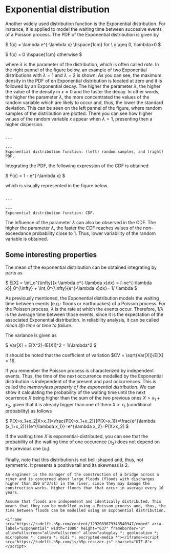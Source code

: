 
# Exponential distribution

Another widely used distribution function is the Exponential distribution. For instance, it is applied to model the waiting time between succesive events of a Poisson process. The PDF of the Exponential distribution is given by

$
f(x) = \lambda e^{-\lambda x} \hspace{1cm} for \ x \geq 0, \lambda>0
$

$
f(x) = 0 \hspace{1cm} otherwise
$

where $\lambda$ is the parameter of the distribution, which is often called *rate*. In the right pannel of the figure below, an example of two Exponential distributions with $\lambda =1$ and $\lambda = 2$ is shown. As you can see, the maximum density in the PDF of en Exponential distribution is located at zero and it is followed by an Exponential decay. The higher the parameter $\lambda$, the higher the value of the density in $x=0$ and the faster the decay. In other words, the higher the parameter $\lambda$, the more concentrated the values of the random variable which are likely to occur and, thus, the lower the standard deviation. This can be seen on the left pannel of the figure, where random samples of the distribution are plotted. There you can see how higher values of the random variable $x$ appear when $\lambda = 1$, presenting then a higher dispersion.

```{figure} /sandbox/continuous/figures/exponential.png

---

---
Exponential distribution function: (left) random samples, and (right) PDF.
```



Integrating the PDF, the following expression of the CDF is obtained

$
F(x) = 1 - e^{-\lambda x}
$

which is visually represented in the figure below.

```{figure} /sandbox/continuous/figures/exponential_cdf.png

---

---
Exponential distribution function: CDF.
```

The influence of the parameter $\lambda$ can also be observed in the CDF. The higher the parameter $\lambda$, the faster the CDF reaches values of the non-exceedance probability close to 1. Thus, lower variability of the random variable is obtained.

## Some interesting properties

The mean of the exponential distribution can be obtained integrating by parts as

$
E[X] = \int_o^{\infty}{x \lambda e^{-\lambda x}dx} = [-xe^{-\lambda x}]_0^{\infty} + \int_0^{\infty}{e^{-\lambda x}dx}= 1/ \lambda
$

As previously mentioned, the Exponential distribution models the waiting time between events (e.g.: floods or earthquakes) of a Poisson process. For the Poisson process, $\lambda$ is the rate at which the events occur. Therefore, $1/\lambda$ is the average time between those events, since it is the expectation of the associated Exponential distribution. In reliability analysis, it can be called *mean life time* or *time to failure*.

The variance is given as

$
Var[X] = E[X^2]-(E[X])^2 = 1/\lambda^2
$

It should be noted that the coefficient of variation $CV = \sqrt{Var[X]}/E[X] = 1$.

If you remember the Poisson process is characterized by independent events. Thus, the time of the next occurrence modelled by the Exponential distribution is independent of the present and past occurrences. This is called the *memoryless property of the exponential distribution*. We can show it calculating the probability of the waiting time until the next ocurrence $X$ being higher than the sum of the two previous ones $X>x_1+x_2$, given that it is already bigger than one of them $X>x_1$ (conditional probability) as follows

$
P[X>x_1+x_2|X>x_1]=\frac{P[X>x_1+x_2]}{P[X>x_1]}=\frac{e^{\lambda (x_1+x_2)}}{e^{\lambda x_1}}=e^{\lambda x_2}=P[X>x_2]
$

If the waiting time $X$ is exponential-distributed, you can see that the probability of the waiting time of one occurence ($x_2$) does not depend on the previous one ($x_1$).

Finally, note that this distribution is not bell-shaped and, thus, not symmetric. It presents a positive tail and its skewness is 2.

```{card} Exercises
An engineer is the manager of the construction of a bridge across a river and is concerned about large floods (floods with discharges higher than $50 m^3/s$) in the river, since they may damage the construction works. Higher floods than that occur in average every 10 years.

Assume that floods are independent and identically distributed. This means that they can be modelled using a Poisson process and, thus, the time between floods can be modelled using an Exponential distribution.

<iframe src="https://tudelft.h5p.com/content/1292083679343540347/embed" aria-label="Exponential" width="1088" height="637" frameborder="0" allowfullscreen="allowfullscreen" allow="autoplay *; geolocation *; microphone *; camera *; midi *; encrypted-media *"></iframe><script src="https://tudelft.h5p.com/js/h5p-resizer.js" charset="UTF-8"></script>

```